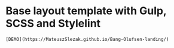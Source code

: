 # Base layout template with Gulp, SCSS and Stylelint

    [DEMO](https://MateuszSlezak.github.io/Bang-Olufsen-landing/)
